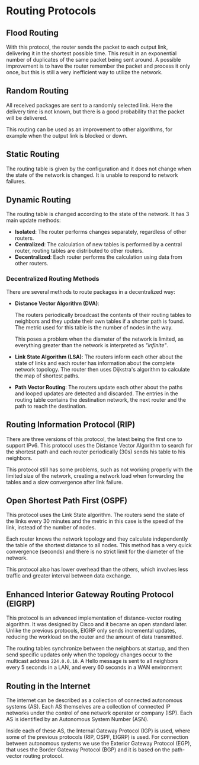# Routing Protocols

## Flood Routing

With this protocol, the router sends the packet to each output link, delivering it in the shortest possible time. This result in an exponential number of duplicates of the same packet being sent around. A possible improvement is to have the router remember the packet and process it only once, but this is still a very inefficient way to utilize the network.

## Random Routing

All received packages are sent to a randomly selected link. Here the delivery time is not known, but there is a good probability that the packet will be delivered.

This routing can be used as an improvement to other algorithms, for example when the output link is blocked or down.

## Static Routing

The routing table is given by the configuration and it does not change when the state of the network is changed. It is unable to respond to network failures.

## Dynamic Routing

The routing table is changed according to the state of the network. It has 3 main update methods:

- **Isolated**: The router performs changes separately, regardless of other routers.
- **Centralized**: The calculation of new tables is performed by a central router, routing tables are distributed to other routers.
- **Decentralized**: Each router performs the calculation using data from other routers.

### Decentralized Routing Methods

There are several methods to route packages in a decentralized way:

- **Distance Vector Algorithm (DVA)**: 

  The routers periodically broadcast the contents of their routing tables to neighbors and they update their own tables if a shorter path is found. The metric used for this table is the number of nodes in the way.

  This poses a problem when the diameter of the network is limited, as everything greater than the network is interpreted as *"infinite"*.

- **Link State Algorithm (LSA)**: The routers inform each other about the state of links and each router has information about the complete network topology. The router then uses Dijkstra's algorithm to calculate the map of shortest paths.

- **Path Vector Routing**: The routers update each other about the paths and looped updates are detected and discarded. The entries in the routing table contains the destination network, the next router and the path to reach the destination.

## Routing Information Protocol (RIP)

There are three versions of this protocol, the latest being the first one to support IPv6. This protocol uses the Distance Vector Algorithm to search for the shortest path and each router periodically (30s) sends his table to his neighbors.

This protocol still has some problems, such as not working properly with the limited size of the network, creating a network load when forwarding the tables and a slow convergence after link failure.

## Open Shortest Path First (OSPF)

This protocol uses the Link State algorithm. The routers send the state of the links every 30 minutes and the metric in this case is the speed of the link, instead of the number of nodes.

Each router knows the network topology and they calculate independently  the table of the shortest distance to all nodes. This method has a very quick convergence (seconds) and there is no strict limit for the diameter of the network.

This protocol also has lower overhead than the others, which involves less traffic and greater interval between data exchange.

## Enhanced Interior Gateway Routing Protocol (EIGRP)

This protocol is an advanced implementation of distance-vector routing algorithm. It was designed by Cisco and it became an open standard later. Unlike the previous protocols, EIGRP only sends incremental updates, reducing the workload on the router and the amount of data transmitted.

The routing tables synchronize between the neighbors at startup, and then send specific updates only when the topology changes occur to the multicast address `224.0.0.10`. A Hello message is sent to all neighbors every 5 seconds in a LAN, and every 60 seconds in a WAN environment

## Routing in the Internet

The internet can be described as a collection of connected autonomous systems (AS). Each AS themselves are a collection of connected IP networks under the control of  one network operator or company (ISP). Each AS is identified by an Autonomous System Number (ASN).

Inside each of these AS, the Internal Gateway Protocol (IGP) is used, where some of the previous protocols (RIP, OSPF, EIGRP) is used. For connection between autonomous systems we use the Exterior Gateway Protocol (EGP), that uses the Border Gateway Protocol (BGP) and it is based on the path-vector routing protocol.

